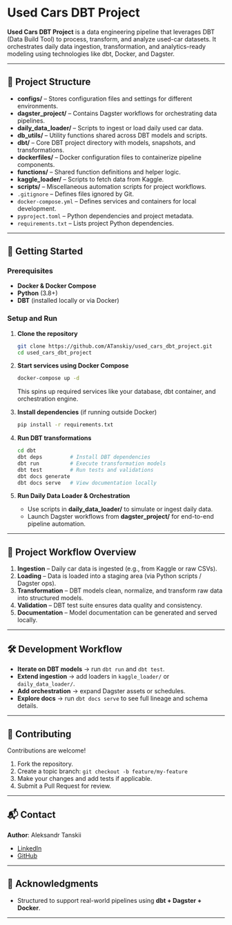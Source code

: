 # Used Cars DBT Project

**Used Cars DBT Project** is a data engineering pipeline that leverages DBT (Data Build Tool) to process, transform,
 and analyze used-car datasets. It orchestrates daily data ingestion, transformation, and analytics-ready modeling 
 using technologies like dbt, Docker, and Dagster.

---

## 📂 Project Structure

- **configs/** – Stores configuration files and settings for different environments.  
- **dagster_project/** – Contains Dagster workflows for orchestrating data pipelines.  
- **daily_data_loader/** – Scripts to ingest or load daily used car data.  
- **db_utils/** – Utility functions shared across DBT models and scripts.  
- **dbt/** – Core DBT project directory with models, snapshots, and transformations.  
- **dockerfiles/** – Docker configuration files to containerize pipeline components.  
- **functions/** – Shared function definitions and helper logic.  
- **kaggle_loader/** – Scripts to fetch data from Kaggle.  
- **scripts/** – Miscellaneous automation scripts for project workflows.  
- `.gitignore` – Defines files ignored by Git.  
- `docker-compose.yml` – Defines services and containers for local development.  
- `pyproject.toml` – Python dependencies and project metadata.  
- `requirements.txt` – Lists project Python dependencies.  

---

## 🚀 Getting Started

### Prerequisites
- **Docker & Docker Compose**  
- **Python** (3.8+)  
- **DBT** (installed locally or via Docker)  

### Setup and Run

1. **Clone the repository**
   ```bash
   git clone https://github.com/ATanskiy/used_cars_dbt_project.git
   cd used_cars_dbt_project
   ```

2. **Start services using Docker Compose**
   ```bash
   docker-compose up -d
   ```
   This spins up required services like your database, dbt container, and orchestration engine.

3. **Install dependencies** (if running outside Docker)
   ```bash
   pip install -r requirements.txt
   ```

4. **Run DBT transformations**
   ```bash
   cd dbt
   dbt deps         # Install DBT dependencies
   dbt run          # Execute transformation models
   dbt test         # Run tests and validations
   dbt docs generate
   dbt docs serve   # View documentation locally
   ```

5. **Run Daily Data Loader & Orchestration**
   - Use scripts in **daily_data_loader/** to simulate or ingest daily data.  
   - Launch Dagster workflows from **dagster_project/** for end-to-end pipeline automation.  

---

## 🔄 Project Workflow Overview

1. **Ingestion** – Daily car data is ingested (e.g., from Kaggle or raw CSVs).  
2. **Loading** – Data is loaded into a staging area (via Python scripts / Dagster ops).  
3. **Transformation** – DBT models clean, normalize, and transform raw data into structured models.  
4. **Validation** – DBT test suite ensures data quality and consistency.  
5. **Documentation** – Model documentation can be generated and served locally.  

---

## 🛠 Development Workflow

- **Iterate on DBT models** → run `dbt run` and `dbt test`.  
- **Extend ingestion** → add loaders in `kaggle_loader/` or `daily_data_loader/`.  
- **Add orchestration** → expand Dagster assets or schedules.  
- **Explore docs** → run `dbt docs serve` to see full lineage and schema details.  

---

## 🤝 Contributing

Contributions are welcome!  
1. Fork the repository.  
2. Create a topic branch: `git checkout -b feature/my-feature`  
3. Make your changes and add tests if applicable.  
4. Submit a Pull Request for review.  

---

## 📬 Contact

**Author**: Aleksandr Tanskii  
- [LinkedIn](https://www.linkedin.com/in/atanskiy/)  
- [GitHub](https://github.com/ATanskiy)  

---

## 🙏 Acknowledgments

- Structured to support real-world pipelines using **dbt + Dagster + Docker**.  

---
